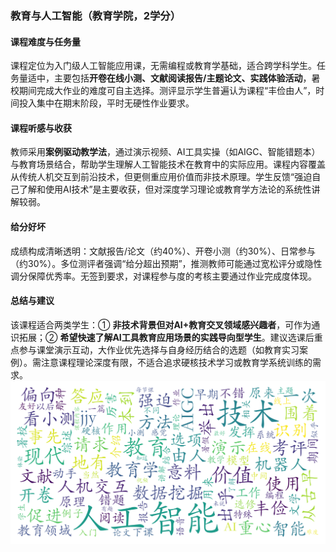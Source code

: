 ### 教育与人工智能（教育学院，2学分）

#### 课程难度与任务量  
课程定位为入门级人工智能应用课，无需编程或教育学基础，适合跨学科学生。任务量适中，主要包括**开卷在线小测、文献阅读报告/主题论文、实践体验活动**，暑校期间完成大作业的难度可自主选择。测评显示学生普遍认为课程“丰俭由人”，时间投入集中在期末阶段，平时无硬性作业要求。

#### 课程听感与收获  
教师采用**案例驱动教学法**，通过演示视频、AI工具实操（如AIGC、智能错题本）与教育场景结合，帮助学生理解人工智能技术在教育中的实际应用。课程内容覆盖从传统人机交互到前沿技术，但更侧重应用价值而非技术原理。学生反馈“强迫自己了解和使用AI技术”是主要收获，但对深度学习理论或教育学方法论的系统性讲解较弱。

#### 给分好坏  
成绩构成清晰透明：文献报告/论文（约40%）、开卷小测（约30%）、日常参与（约30%）。多位测评者强调“给分超出预期”，推测教师可能通过宽松评分或隐性调分保障优秀率。无签到要求，对课程参与度的考核主要通过作业完成度体现。

#### 总结与建议  
该课程适合两类学生：① **非技术背景但对AI+教育交叉领域感兴趣者**，可作为通识拓展；② **希望快速了解AI工具教育应用场景的实践导向型学生**。建议选课后重点参与课堂演示互动，大作业优先选择与自身经历结合的选题（如教育实习案例）。需注意课程理论深度有限，不适合追求硬核技术学习或教育学系统训练的需求。
![wordcloud](wordcloud.png)